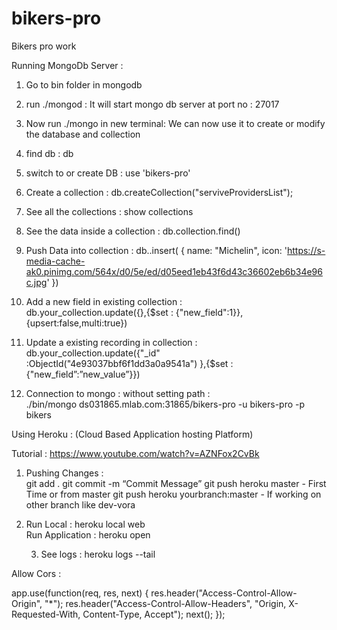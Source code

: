 # bikers-pro
Bikers pro work

Running MongoDb Server :

1) Go to bin folder in mongodb </br>
2) run ./mongod : It will start mongo db server at port no : 27017 </br>
3) Now run ./mongo in new terminal: We can now use it to create or modify the database and collection </br>
4) find db : db </br>
5) switch to or create DB : use 'bikers-pro' </br>
6) Create a collection : db.createCollection("serviveProvidersList");<br>
6) See all the collections : show collections </br>
7) See the data inside a collection : db.collection.find() </br>
8) Push Data into collection : db.<collection-name>.insert( { name: "Michelin", icon: 'https://s-media-cache-ak0.pinimg.com/564x/d0/5e/ed/d05eed1eb43f6d43c36602eb6b34e96c.jpg' }) </br>
9) Add a new field in existing collection : </br>
            db.your_collection.update({},{$set : {"new_field":1}},{upsert:false,multi:true}) </br>
10) Update a existing recording in collection : <br>
db.your_collection.update({"_id" :ObjectId("4e93037bbf6f1dd3a0a9541a") },{$set : {"new_field”:”new_value”}})

11) Connection to mongo : without setting path :  <br>
./bin/mongo ds031865.mlab.com:31865/bikers-pro -u bikers-pro -p bikers

Using Heroku : (Cloud Based Application hosting Platform)

Tutorial : https://www.youtube.com/watch?v=AZNFox2CvBk <br>

1. Pushing Changes : <br>
	git add .
	git commit -m “Commit Message”
	git push heroku master - First Time or from master
	git push heroku yourbranch:master - If working on other branch like dev-vora

2. Run Local : heroku local web <br>
	 Run Application : heroku open <br>

   3. See logs :  heroku logs --tail

Allow Cors :

app.use(function(req, res, next) {
    res.header("Access-Control-Allow-Origin", "*");
    res.header("Access-Control-Allow-Headers", "Origin, X-Requested-With, Content-Type, Accept");
    next();
});   
